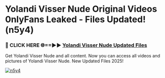 # Yolandi Visser Nude Original Videos 0nlyFans Leaked - Files Updated! (n5y4)

<h3>🔴 CLICK HERE 🌐==►► <a href="https://tinyurl.com/4mcuefdz" rel="nofollow">Yolandi Visser Nude Updated Files</a></h3>

Get Yolandi Visser Nude and all content. Now you can access all videos and pictures of Yolandi Visser Nude. New Updated Files 2025!

[![n5y4](https://i.imgur.com/StAQSOY.gif)](https://tinyurl.com/4mcuefdz)
